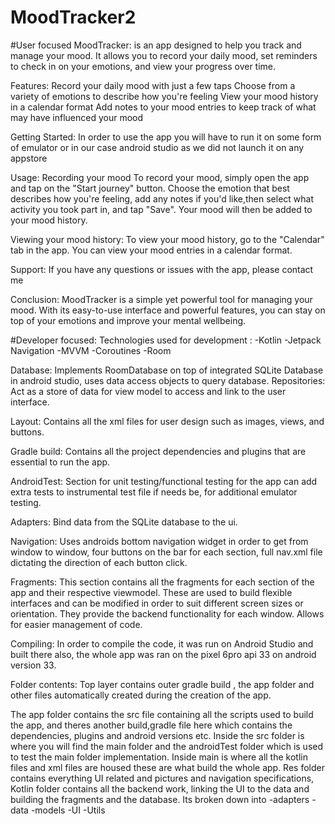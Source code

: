 
# MoodTracker2
#User focused
MoodTracker: is an app designed to help you track and manage your mood. It allows you to record your daily mood,
set reminders to check in on your emotions, and view your progress over time.

Features:
Record your daily mood with just a few taps
Choose from a variety of emotions to describe how you're feeling
View your mood history in a calendar  format
Add notes to your mood entries to keep track of what may have influenced your mood

Getting Started:
In order to use the app you will have to run it on some form of emulator or in our case android studio as we did not launch it on any appstore

Usage:
Recording your mood
To record your mood, simply open the app and tap on the "Start journey" button.
Choose the emotion that best describes how you're feeling, add any notes if you'd like,then select what activity you took part in, and tap "Save". 
Your mood will then be added to your mood history.


Viewing your mood history:
To view your mood history, go to the "Calendar" tab in the app. You can view your mood entries in a calendar format.

Support:
If you have any questions or issues with the app, please contact me 

Conclusion:
MoodTracker is a simple yet powerful tool for managing your mood. With its easy-to-use interface and powerful features, you can stay on top of your emotions and improve your mental wellbeing. 

#Developer focused:
Technologies used for development :
  -Kotlin
  -Jetpack Navigation
  -MVVM
  -Coroutines
  -Room

Database: Implements RoomDatabase on top of integrated SQLite Database in android studio, uses data access objects to query database.
Repositories: Act as a store of data for view model to access and link to the user interface.

Layout: Contains all the xml files for user design such as images, views, and buttons.

Gradle build: Contains all the project dependencies and plugins that are essential to run the app.

AndroidTest: Section for unit testing/functional testing for the app can add extra tests to instrumental test file if needs be, for additional emulator testing.

Adapters: Bind data from the SQLite database to the ui.

Navigation: Uses androids bottom navigation widget in order to get from window to window, four buttons on the bar for each section, full nav.xml file dictating the direction of each button click.

Fragments: This section contains all the fragments for each section of the app and their respective viewmodel. These are used to build flexible interfaces and can be modified in order to suit different screen sizes or orientation. They provide the backend functionality for each window. Allows for easier management of code.

Compiling: In order to compile the code, it was run on Android Studio and built there also, the whole app was ran on the pixel 6pro api 33 on android version 33.

Folder contents: Top layer contains outer gradle build , the app folder and other files automatically created during the creation of the app.

The app folder contains the src file containing all the scripts used to build the app, and theres another build,gradle file here which contains the dependencies, plugins and android versions etc.
Inside the src folder is where you will find the main folder and the androidTest folder which is used to test the main folder implementation.
Inside main is where all the kotlin files and xml files are housed these are what build the whole app.
Res folder contains everything UI related and pictures and navigation specifications,
Kotlin folder contains all the backend work, linking the UI to the data and building the fragments and the database. Its broken down into 
-adapters 
-data 
-models 
-UI 
-Utils
